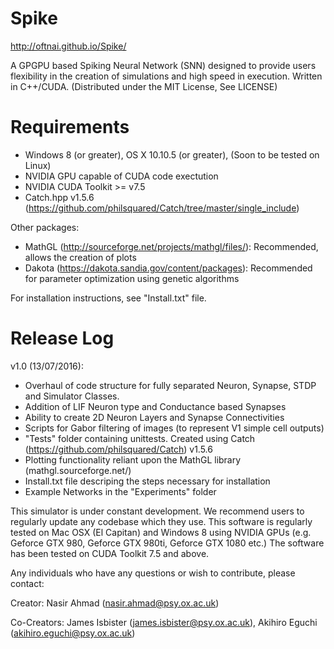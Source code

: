 # Spike
http://oftnai.github.io/Spike/

A GPGPU based Spiking Neural Network (SNN) designed to provide users flexibility in the creation of simulations and high speed in execution. Written in C++/CUDA. (Distributed under the MIT License, See LICENSE)

# Requirements
  - Windows 8 (or greater), OS X 10.10.5 (or greater), (Soon to be tested on Linux)
  - NVIDIA GPU capable of CUDA code exectution
  - NVIDIA CUDA Toolkit >= v7.5
  - Catch.hpp v1.5.6 (https://github.com/philsquared/Catch/tree/master/single_include)

Other packages:
  - MathGL (http://sourceforge.net/projects/mathgl/files/): Recommended, allows the creation of plots
  - Dakota (https://dakota.sandia.gov/content/packages): Recommended for parameter optimization using genetic algorithms

For installation instructions, see "Install.txt" file.

# Release Log

v1.0 (13/07/2016):  
  - Overhaul of code structure for fully separated Neuron, Synapse, STDP and Simulator Classes.
  - Addition of LIF Neuron type and Conductance based Synapses
  - Ability to create 2D Neuron Layers and Synapse Connectivities
  - Scripts for Gabor filtering of images (to represent V1 simple cell outputs)
  - "Tests" folder containing unittests. Created using Catch (https://github.com/philsquared/Catch) v1.5.6
  - Plotting functionality reliant upon the MathGL library (mathgl.sourceforge.net/)
  - Install.txt file descriping the steps necessary for installation
  - Example Networks in the "Experiments" folder


This simulator is under constant development. We recommend users to regularly update any codebase which they use. This software is regularly tested on Mac OSX (El Capitan) and Windows 8 using NVIDIA GPUs (e.g. Geforce GTX 980, Geforce GTX 980ti, Geforce GTX 1080 etc.) The software has been tested on CUDA Toolkit 7.5 and above.

Any individuals who have any questions or wish to contribute, please contact: 

Creator: Nasir Ahmad (nasir.ahmad@psy.ox.ac.uk)

Co-Creators: James Isbister (james.isbister@psy.ox.ac.uk), Akihiro Eguchi (akihiro.eguchi@psy.ox.ac.uk)
